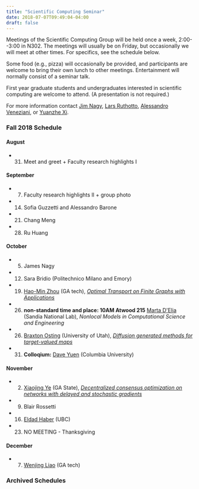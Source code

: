 ```yaml
---
title: "Scientific Computing Seminar"
date: 2018-07-07T09:49:04-04:00
draft: false
---
```


Meetings of the Scientific Computing Group will be held once a week, 2:00--3:00 in N302. The meetings will usually be on Friday, but occasionally we will meet at other times. For specifics, see the schedule below.

Some food (e.g., pizza) will occasionally be provided, and participants are welcome to bring their own lunch to other meetings. Entertainment will normally consist of a seminar talk.

First year graduate students and undergraduates interested in scientific computing are welcome to attend.
(A presentation is not required.)

For more information contact [Jim Nagy](http://www.mathcs.emory.edu/~nagy), [Lars Ruthotto](http://www.mathcs.emory.edu/~lruthot), [Alessandro Veneziani](http://www.mathcs.emory.edu/~ale), or [Yuanzhe Xi](http://www-users.cs.umn.edu/~yxi/).


### Fall 2018 Schedule

#### August 
* 31. Meet and greet + Faculty research highlights I

#### September
* 7. Faculty research highlights II + group photo
* 14. Sofia Guzzetti and Alessandro Barone
* 21. Chang Meng
* 28. Ru Huang

#### October
* 5.  James Nagy
* 12. Sara Bridio (Politechnico Milano and Emory)
* 19. [Hao-Min Zhou](http://people.math.gatech.edu/~hmzhou/) (GA tech), [*Optimal Transport on Finite Graphs with Applications*](http://math.emory.edu/events/seminars/seminar.php?SEMID=1259)
* 26. **non-standard time and place: 10AM Atwood 215** [Marta D'Elia](https://cfwebprod.sandia.gov/cfdocs/CompResearch/templates/insert/profile.cfm?mdelia) (Sandia National Lab), *Nonlocal Models in Computational Science and Engineering*
* 26. [Braxton Osting](https://www.math.utah.edu/~osting/) (University of Utah), [*Diffusion generated methods for target-valued maps*](http://math.emory.edu/events/seminars/seminar.php?SEMID=1257)
* 31. **Colloqium:** [Dave Yuen](https://scholar.google.com/citations?user=Z63m_ZIAAAAJ&hl=en) (Columbia University)

#### November 
* 2. [Xiaojing Ye](https://math.gsu.edu/xye/) (GA State), [*Decentralized consensus optimization on networks with delayed and stochastic gradients*](http://math.emory.edu/events/seminars/seminar.php?SEMID=1258)
* 9. Blair Rossetti
* 16. [Eldad Haber](https://sites.google.com/site/ehaberubc/home) (UBC)
* 23. NO MEETING - Thanksgiving 

#### December 
* 7. [Wenjing Liao](https://people.math.gatech.edu/~wliao60/) (GA tech)

### Archived Schedules


